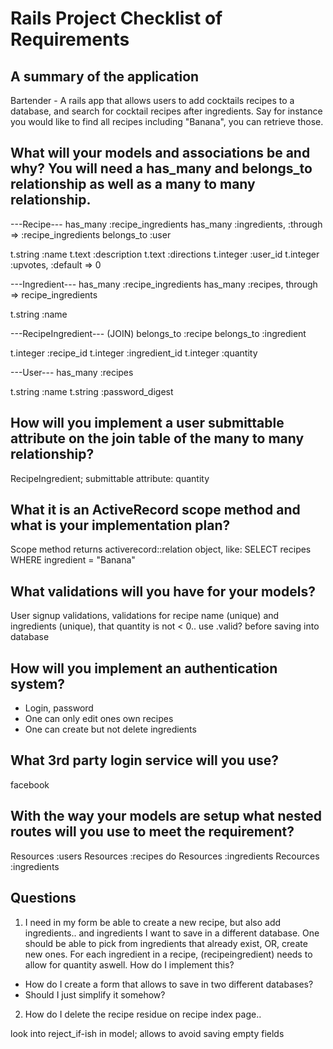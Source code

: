 # Rails Project Checklist of Requirements

## A summary of the application
Bartender - A rails app that allows users to add cocktails recipes to a database, and search for cocktail recipes after ingredients. Say for instance you would like to find all recipes including "Banana", you can retrieve those.

## What will your models and associations be and why? You will need a has_many and belongs_to relationship as well as a many to many relationship.
---Recipe---
has_many :recipe_ingredients
has_many :ingredients, :through => :recipe_ingredients
belongs_to :user

  t.string :name
  t.text :description
  t.text :directions
  t.integer :user_id
  t.integer :upvotes, :default => 0

---Ingredient---
has_many :recipe_ingredients
has_many :recipes, through => recipe_ingredients

  t.string :name

---RecipeIngredient--- (JOIN)
belongs_to :recipe
belongs_to :ingredient

  t.integer :recipe_id
  t.integer :ingredient_id
  t.integer :quantity

---User---
has_many :recipes

  t.string :name
  t.string :password_digest

## How will you implement a user submittable attribute on the join table of the many to many relationship?
RecipeIngredient; submittable attribute: quantity

## What it is an ActiveRecord scope method and what is your implementation plan?
Scope method returns activerecord::relation object, like: SELECT recipes WHERE ingredient = "Banana"

## What validations will you have for your models?
User signup validations, validations for recipe name (unique) and ingredients (unique), that quantity is not < 0.. use .valid? before saving into database


## How will you implement an authentication system?
- Login, password
- One can only edit ones own recipes
- One can create but not delete ingredients


## What 3rd party login service will you use?
facebook

## With the way your models are setup what nested routes will you use to meet the requirement?
Resources :users
Resources :recipes do
	Resources :ingredients
Recources :ingredients


## Questions
1. I need in my form be able to create a new recipe, but also add ingredients.. and ingredients I want to save in a different database. One should be able to pick from ingredients that already exist, OR, create new ones. For each ingredient in a recipe, (recipeingredient) needs to allow for quantity aswell. How do I implement this?
- How do I create a form that allows to save in two different databases?
- Should I just simplify it somehow?

2. How do I delete the recipe residue on recipe index page..





look into reject_if-ish in model; allows to avoid saving empty fields
